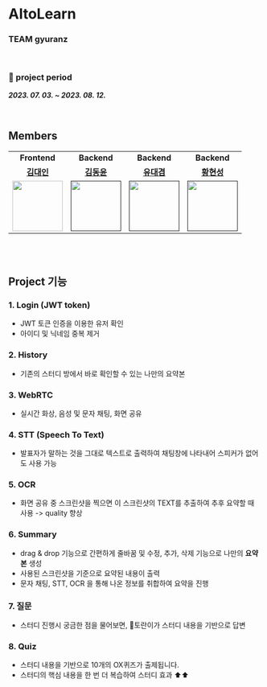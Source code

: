 # AItoLearn
### TEAM gyuranz
<br/>

###  📅 project period
___2023. 07. 03. ~ 2023. 08. 12.___

<br/>

##  Members 
<table>
  <tr>
    <td align="center"><b>Frontend</b></td>
    <td align="center"><b>Backend</b></td>
    <td align="center"><b>Backend</b></td>
    <td align="center"><b>Backend</b></td>
  </tr>
   <tr>
    <td align="center"><b><a href="https://github.com/DI-Kim">김대인</a></b></td>
    <td align="center"><b><a href="https://github.com/thankYun">김동윤</a></b></td>
    <td align="center"><b><a href="">유대겸</a></b></td>
    <td align="center"><b><a href="https://github.com/gustjd109">황현성</a></b></td>
  </tr>
  <tr>
    <td align="center"><a href="https://github.com/DI-Kim"><img src="https://avatars.githubusercontent.com/u/43124902?s=400&u=547a242c8df633206f06f44b522a9a6b7ab3d651&v=4" width="100px" /></a></td>
    <td align="center"><a href=""><img src="https://avatars.githubusercontent.com/u/129032383?v=4" width="100px" /></a></td>
    <td align="center"><a href=""><img src="" width="100px" /></a></td>
    <td align="center"><a href=""><img src="https://avatars.githubusercontent.com/u/128982688?v=4" width="100px" /></a></td>
  </tr>
</table>
<br/>
<br/>


## Project 기능

### 1. Login (JWT token)
- JWT 토큰 인증을 이용한 유저 확인
- 아이디 및 닉네임 중복 제거
### 2. History
- 기존의 스터디 방에서 바로 확인할 수 있는 나만의 요약본
### 3. WebRTC
- 실시간 화상, 음성 및 문자 채팅, 화면 공유
### 4. STT (Speech To Text)
- 발표자가 말하는 것을 그대로 텍스트로 출력하여 채팅창에 나타내어 스피커가 없어도 사용 가능
### 5. OCR
- 화면 공유 중 스크린샷을 찍으면 이 스크린샷의 TEXT를 추출하여 추후 요약할 때 사용 -> quality 향상
### 6. Summary
- drag & drop 기능으로 간편하게 줄바꿈 및 수정, 추가, 삭제 기능으로 나만의 <b>요약본</b> 생성
- 사용된 스크린샷을 기준으로 요약된 내용이 출력
- 문자 채팅, STT, OCR 을 통해 나온 정보를 취합하여 요약을 진행
### 7. 질문
- 스터디 진행시 궁금한 점을 물어보면, 🥚토란이가 스터디 내용을 기반으로 답변
### 8. Quiz
- 스터디 내용을 기반으로 10개의 OX퀴즈가 출제됩니다.
- 스터디의 핵심 내용을 한 번 더 복습하여 스터디 효과 ⬆️⬆️
